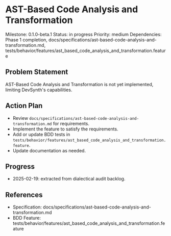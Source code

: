 # AST-Based Code Analysis and Transformation
Milestone: 0.1.0-beta.1
Status: in progress
Priority: medium
Dependencies: Phase 1 completion, docs/specifications/ast-based-code-analysis-and-transformation.md, tests/behavior/features/ast_based_code_analysis_and_transformation.feature

## Problem Statement
AST-Based Code Analysis and Transformation is not yet implemented, limiting DevSynth's capabilities.


## Action Plan
- Review `docs/specifications/ast-based-code-analysis-and-transformation.md` for requirements.
- Implement the feature to satisfy the requirements.
- Add or update BDD tests in `tests/behavior/features/ast_based_code_analysis_and_transformation.feature`.
- Update documentation as needed.

## Progress
- 2025-02-19: extracted from dialectical audit backlog.

## References
- Specification: docs/specifications/ast-based-code-analysis-and-transformation.md
- BDD Feature: tests/behavior/features/ast_based_code_analysis_and_transformation.feature
